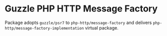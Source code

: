 # Guzzle PHP HTTP Message Factory

Package adopts `guzzle/psr7` to `php-http/message-factory` and delivers `php-http/message-factory-implementation` virtual package.
